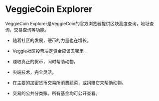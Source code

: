 # 

# VeggieCoin Explorer


VeggieCoin Explorer是VeggieCoin的官方浏览器提供区块高度查询，地址查询，交易查询等功能。

- 随着社区的发展，硬币的力量也在增长。

- Veggie社区投票决定资金应该去哪里。

- 赚取真正的货币，同时帮助动物。

- 尖端技术，完全灵活。

- 在主要的加密货币交易所消费蔬菜，或捐赠它来帮助动物。

- 交易的公共分类账。所有基金均可公开查看。

